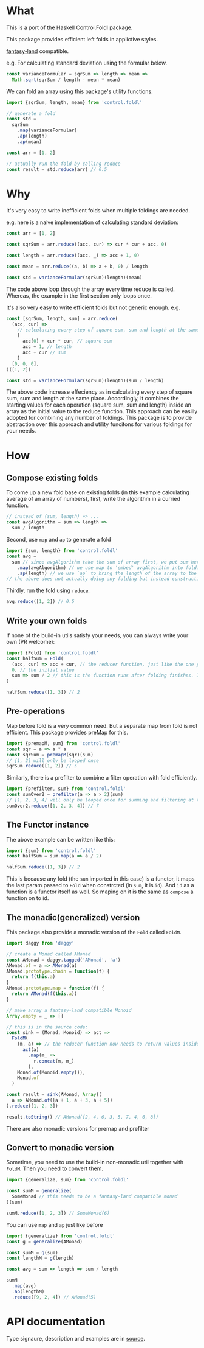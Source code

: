 # What
This is a port of the Haskell Control.Foldl package.

This package provides efficient left folds in applictive styles.

[fantasy-land](https://github.com/fantasyland/fantasy-land) compatible.

e.g. For calculating standard deviation using the formular below.
```js
const varianceFormular = sqrSum => length => mean =>
  Math.sqrt(sqrSum / length - mean * mean)
```
We can fold an array using this package's utility functions.
```js
import {sqrSum, length, mean} from 'control.foldl'

// generate a fold
const std =
  sqrSum
    .map(varianceFormular)
    .ap(length)
    .ap(mean)

const arr = [1, 2]

// actually run the fold by calling reduce
const result = std.reduce(arr) // 0.5
```

# Why
It's very easy to write inefficient folds when multiple foldings are needed.

e.g. here is a naive implementation of calculating standard deviation:
```js
const arr = [1, 2]

const sqrSum = arr.reduce((acc, cur) => cur * cur + acc, 0)

const length = arr.reduce((acc, _) => acc + 1, 0)

const mean = arr.reduce((a, b) => a + b, 0) / length

const std = varianceFormular(sqrSum)(length)(mean)
```
The code above loop through the array every time reduce is called.
Whereas, the example in the first section only loops once.

It's also very easy to write efficient folds but not generic enough.
e.g.
```js
const [sqrSum, length, sum] = arr.reduce(
  (acc, cur) =>
    // calculating every step of square sum, sum and length at the same place
    [
      acc[0] + cur * cur, // square sum
      acc + 1, // length
      acc + cur // sum
    ]
  [0, 0, 0],
)([1, 2])

const std = varianceFormular(sqrSum)(length)(sum / length)
```
The above code increase effeciency as in calculating every step of square sum, sum and length at the same place.
Accordingly, it combines the starting values for each operation (square sum, sum and length) inside an array as the initial value to the reduce function.
This approach can be easilly adopted for combining any number of foldings. This package is to provide abstraction over this approach and utility funcitons for various foldings for your needs.

# How
## Compose existing folds

To come up a new fold base on existing folds (in this example calculating average of an array of numbers), first, write the algorithm in a curried function.
```js
// instead of (sum, length) => ...
const avgAlgorithm = sum => length =>
  sum / length
```
Second, use `map` and `ap` to generate a fold
```js
import {sum, length} from 'control.foldl'
const avg =
  sum // since avgAlgorithm take the sum of array first, we put sum here first
    .map(avgAlgorithm) // we use map to 'embed' avgAlgorithm into fold.
    .ap(length) // we use `ap` to bring the length of the array to the second argument of avgAlgorithm
// the above does not actually doing any folding but instead constructing the folding like the example under `Why` section to be triggered.
```
Thirdly, run the fold using `reduce`.
```js
avg.reduce([1, 2]) // 0.5
```
## Write your own folds
If none of the build-in utils satisfy your needs, you can always write your own (PR welcome):
```js
import {Fold} from 'control.foldl'
const halfSum = Fold(
  (acc, cur) => acc + cur, // the reducer function, just like the one you pass to Array.prototype.reduce but with only the first 2 arguments (no index as the 3rd argument)
  0, // the initial value
  sum => sum / 2 // this is the function runs after folding finishes. It receives the last accumulated value as input. The output will be the output when run the `reduce` method on `halfSum`.
)

halfSum.reduce([1, 3]) // 2
```
## Pre-operations
Map before fold is a very common need. But a separate map from fold is not efficient. This package provides preMap for this.
```js
import {premapM, sum} from 'control.foldl'
const sqr = a => a * a 
const sqrSum = premapM(sqr)(sum)
// [1, 2] will only be looped once
sqrSum.reduce([1, 2]) // 5
```
Similarly, there is a prefilter to combine a filter operation with fold efficiently.
```js
import {prefilter, sum} from 'control.foldl'
const sumOver2 = prefilter(a => a > 2)(sum)
// [1, 2, 3, 4] will only be looped once for summing and filtering at the same time
sumOver2.reduce([1, 2, 3, 4]) // 7
```
  
## The Functor instance
The above example can be written like this:
```js
import {sum} from 'control.foldl'
const halfSum = sum.map(a => a / 2)

halfSum.reduce([1, 3]) // 2
```
This is because any fold (the `sum` imported in this case) is a functor, it maps the last param passed to `Fold` when constrcted (in `sum`, it is `id`). And `id` as a function is a functor itself as well. So maping on it is the same as `compose` a function on to id.

## The monadic(generalized) version
This package also provide a monadic version of the `Fold` called `FoldM`.
```js
import daggy from 'daggy'

// create a Monad called AMonad
const AMonad = daggy.tagged('AMonad', 'a')
AMonad.of = a => AMonad(a)
AMonad.prototype.chain = function(f) {
  return f(this.a)
}
AMonad.prototype.map = function(f) {
  return AMonad(f(this.a))
}

// make array a fantasy-land compatible Monoid
Array.empty = _ => []

// this is in the source code:
const sink = (Monad, Monoid) => act =>
  FoldM(
    (m, a) => // the reducer function now needs to return values inside monadic context
      act(a)
        .map(m_ =>
          r.concat(m, m_)
        ),
    Monad.of(Monoid.empty()),
    Monad.of
  )

const result = sink(AMonad, Array)(
  a => AMonad.of([a + 1, a + 3, a + 5])
).reduce([1, 2, 3])

result.toString() // AMonad([2, 4, 6, 3, 5, 7, 4, 6, 8])
```
There are also monadic versions for premap and prefilter

## Convert to monadic version
Sometime, you need to use the build-in non-monadic util together with `FoldM`. Then you need to convert them.
```js
import {generalize, sum} from 'control.foldl'

const sumM = generalize(
  SomeMonad // this needs to be a fantasy-land compatible monad
)(sum)

sumM.reduce([1, 2, 3]) // SomeMonad(6)
```
You can use `map` and `ap` just like before
```js
import {generalize} from 'control.foldl'
const g = generalize(AMonad)

const sumM = g(sum)
const lengthM = g(length)

const avg = sum => length => sum / length

sumM
  .map(avg)
  .ap(lengthM)
  .reduce([9, 2, 4]) // AMonad(5)

```

# API documentation
Type signaure, description and examples are in [source](https://github.com/shineli1984/Control.Foldl/blob/master/src/index.js).